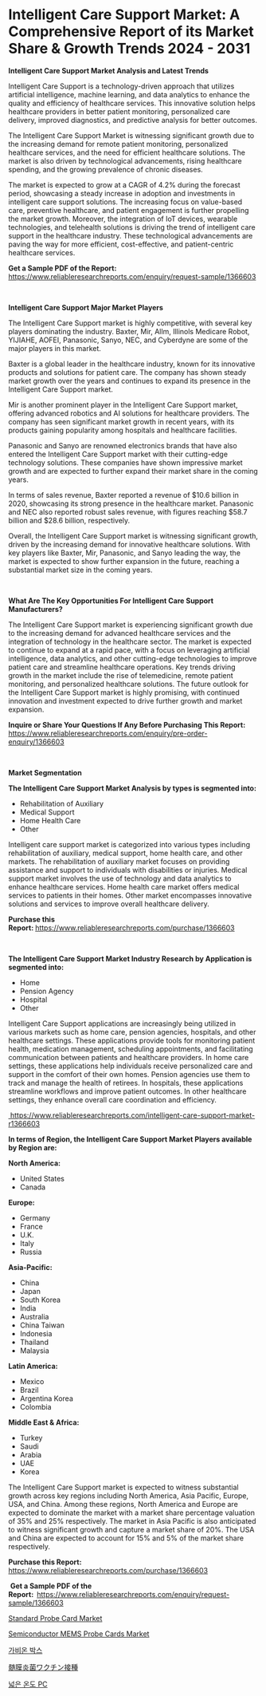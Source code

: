 <p><h1>Intelligent Care Support Market: A Comprehensive Report of its Market Share & Growth Trends 2024 - 2031</h1></p><p><strong>Intelligent Care Support Market Analysis and Latest Trends</strong></p>
<p><p>Intelligent Care Support is a technology-driven approach that utilizes artificial intelligence, machine learning, and data analytics to enhance the quality and efficiency of healthcare services. This innovative solution helps healthcare providers in better patient monitoring, personalized care delivery, improved diagnostics, and predictive analysis for better outcomes.</p><p>The Intelligent Care Support Market is witnessing significant growth due to the increasing demand for remote patient monitoring, personalized healthcare services, and the need for efficient healthcare solutions. The market is also driven by technological advancements, rising healthcare spending, and the growing prevalence of chronic diseases.</p><p>The market is expected to grow at a CAGR of 4.2% during the forecast period, showcasing a steady increase in adoption and investments in intelligent care support solutions. The increasing focus on value-based care, preventive healthcare, and patient engagement is further propelling the market growth. Moreover, the integration of IoT devices, wearable technologies, and telehealth solutions is driving the trend of intelligent care support in the healthcare industry. These technological advancements are paving the way for more efficient, cost-effective, and patient-centric healthcare services.</p></p>
<p><strong>Get a Sample PDF of the Report:&nbsp;</strong> <a href="https://www.reliableresearchreports.com/enquiry/request-sample/1366603">https://www.reliableresearchreports.com/enquiry/request-sample/1366603</a></p>
<p>&nbsp;</p>
<p><strong>Intelligent Care Support Major Market Players</strong></p>
<p><p>The Intelligent Care Support market is highly competitive, with several key players dominating the industry. Baxter, Mir, Allm, Illinols Medicare Robot, YIJIAHE, AOFEI, Panasonic, Sanyo, NEC, and Cyberdyne are some of the major players in this market.</p><p>Baxter is a global leader in the healthcare industry, known for its innovative products and solutions for patient care. The company has shown steady market growth over the years and continues to expand its presence in the Intelligent Care Support market.</p><p>Mir is another prominent player in the Intelligent Care Support market, offering advanced robotics and AI solutions for healthcare providers. The company has seen significant market growth in recent years, with its products gaining popularity among hospitals and healthcare facilities.</p><p>Panasonic and Sanyo are renowned electronics brands that have also entered the Intelligent Care Support market with their cutting-edge technology solutions. These companies have shown impressive market growth and are expected to further expand their market share in the coming years.</p><p>In terms of sales revenue, Baxter reported a revenue of $10.6 billion in 2020, showcasing its strong presence in the healthcare market. Panasonic and NEC also reported robust sales revenue, with figures reaching $58.7 billion and $28.6 billion, respectively.</p><p>Overall, the Intelligent Care Support market is witnessing significant growth, driven by the increasing demand for innovative healthcare solutions. With key players like Baxter, Mir, Panasonic, and Sanyo leading the way, the market is expected to show further expansion in the future, reaching a substantial market size in the coming years.</p></p>
<p>&nbsp;</p>
<p><strong>What Are The Key Opportunities For Intelligent Care Support Manufacturers?</strong></p>
<p><p>The Intelligent Care Support market is experiencing significant growth due to the increasing demand for advanced healthcare services and the integration of technology in the healthcare sector. The market is expected to continue to expand at a rapid pace, with a focus on leveraging artificial intelligence, data analytics, and other cutting-edge technologies to improve patient care and streamline healthcare operations. Key trends driving growth in the market include the rise of telemedicine, remote patient monitoring, and personalized healthcare solutions. The future outlook for the Intelligent Care Support market is highly promising, with continued innovation and investment expected to drive further growth and market expansion.</p></p>
<p><strong>Inquire or Share Your Questions If Any Before Purchasing This Report:</strong> <a href="https://www.reliableresearchreports.com/enquiry/pre-order-enquiry/1366603">https://www.reliableresearchreports.com/enquiry/pre-order-enquiry/1366603</a></p>
<p>&nbsp;</p>
<p><strong>Market Segmentation</strong></p>
<p><strong>The Intelligent Care Support Market Analysis by types is segmented into:</strong></p>
<p><ul><li>Rehabilitation of Auxiliary</li><li>Medical Support</li><li>Home Health Care</li><li>Other</li></ul></p>
<p><p>Intelligent care support market is categorized into various types including rehabilitation of auxiliary, medical support, home health care, and other markets. The rehabilitation of auxiliary market focuses on providing assistance and support to individuals with disabilities or injuries. Medical support market involves the use of technology and data analytics to enhance healthcare services. Home health care market offers medical services to patients in their homes. Other market encompasses innovative solutions and services to improve overall healthcare delivery.</p></p>
<p><strong>Purchase this Report:&nbsp;</strong><a href="https://www.reliableresearchreports.com/purchase/1366603">https://www.reliableresearchreports.com/purchase/1366603</a></p>
<p>&nbsp;</p>
<p><strong>The Intelligent Care Support Market Industry Research by Application is segmented into:</strong></p>
<p><ul><li>Home</li><li>Pension Agency</li><li>Hospital</li><li>Other</li></ul></p>
<p><p>Intelligent Care Support applications are increasingly being utilized in various markets such as home care, pension agencies, hospitals, and other healthcare settings. These applications provide tools for monitoring patient health, medication management, scheduling appointments, and facilitating communication between patients and healthcare providers. In home care settings, these applications help individuals receive personalized care and support in the comfort of their own homes. Pension agencies use them to track and manage the health of retirees. In hospitals, these applications streamline workflows and improve patient outcomes. In other healthcare settings, they enhance overall care coordination and efficiency.</p></p>
<p><a href="https://www.reliableresearchreports.com/intelligent-care-support-market-r1366603">&nbsp;https://www.reliableresearchreports.com/intelligent-care-support-market-r1366603</a></p>
<p><strong>In terms of Region, the Intelligent Care Support Market Players available by Region are:</strong></p>
<p>
    <p> <strong> North America: </strong>
        <ul>
            <li>United States</li>
            <li>Canada</li>
        </ul>
        </p> 
    <p> <strong> Europe: </strong>
        <ul>
            <li>Germany</li>
            <li>France</li>
            <li>U.K.</li>
            <li>Italy</li>
            <li>Russia</li>
        </ul>
        </p> 
    <p> <strong> Asia-Pacific: </strong>
        <ul>
            <li>China</li>
            <li>Japan</li>
            <li>South Korea</li>
            <li>India</li>
            <li>Australia</li>
            <li>China Taiwan</li>
            <li>Indonesia</li>
            <li>Thailand</li>
            <li>Malaysia</li>
        </ul>
        </p> 
    <p> <strong> Latin America: </strong>
        <ul>
            <li>Mexico</li>
            <li>Brazil</li>
            <li>Argentina Korea</li>
            <li>Colombia</li>
        </ul>
        </p> 
    <p> <strong> Middle East & Africa: </strong>
        <ul>
            <li>Turkey</li>
            <li>Saudi</li>
            <li>Arabia</li>
            <li>UAE</li>
            <li>Korea</li>
        </ul>
    </p>
    </p>
<p><p>The Intelligent Care Support market is expected to witness substantial growth across key regions including North America, Asia Pacific, Europe, USA, and China. Among these regions, North America and Europe are expected to dominate the market with a market share percentage valuation of 35% and 25% respectively. The market in Asia Pacific is also anticipated to witness significant growth and capture a market share of 20%. The USA and China are expected to account for 15% and 5% of the market share respectively.</p></p>
<p><strong>Purchase this Report: </strong><a href="https://www.reliableresearchreports.com/purchase/1366603">https://www.reliableresearchreports.com/purchase/1366603</a></p>
<p>&nbsp;<strong>Get a Sample PDF of the Report:&nbsp;&nbsp;</strong><a href="https://www.reliableresearchreports.com/enquiry/request-sample/1366603">https://www.reliableresearchreports.com/enquiry/request-sample/1366603</a></p>
<p><strong></strong></p>
<p><p><a href="https://www.linkedin.com/pulse/standard-probe-card-industry-analysis-report-its-market-y63cf">Standard Probe Card Market</a></p><p><a href="https://www.linkedin.com/pulse/semiconductor-mems-probe-cards-market-forecast-global-trends-mebqf">Semiconductor MEMS Probe Cards Market</a></p><p><a href="https://medium.com/@umamareka_16093/gabion-boxes-%EC%8B%9C%EC%9E%A5-%EA%B2%BD%EC%9F%81-%EB%B6%84%EC%84%9D-%EC%8B%9C%EC%9E%A5-%EB%8F%99%ED%96%A5-%EB%B0%8F-2031%EB%85%84%EA%B9%8C%EC%A7%80%EC%9D%98-%EC%98%88%EC%B8%A1-cbefc9dc356c">가비온 박스</a></p><p><a href="https://medium.com/@durgin52392024/%E9%AB%84%E8%86%9C%E7%82%8E%E8%8F%8C%E3%83%AF%E3%82%AF%E3%83%81%E3%83%B3%E5%B8%82%E5%A0%B4%E5%88%86%E6%9E%90-%E3%81%9D%E3%81%AEcagr-%E5%B8%82%E5%A0%B4%E3%82%BB%E3%82%B0%E3%83%A1%E3%83%B3%E3%83%86%E3%83%BC%E3%82%B7%E3%83%A7%E3%83%B3-%E3%81%8A%E3%82%88%E3%81%B3%E4%B8%96%E7%95%8C%E7%9A%84%E3%81%AA%E7%94%A3%E6%A5%AD%E6%A6%82%E8%A6%81-a7b863dcad58">髄膜炎菌ワクチン接種</a></p><p><a href="https://medium.com/@caseysheehand5/%EB%84%93%EC%9D%80-%EC%98%A8%EB%8F%84-%EB%B2%94%EC%9C%84%EB%A5%BC-%EA%B0%96%EB%8A%94-pc-%EC%8B%9C%EC%9E%A5-%EC%84%B1%EA%B3%B5%EC%A0%81%EC%9D%B8-%EB%B9%84%EC%A6%88%EB%8B%88%EC%8A%A4-%EC%A0%84%EB%9E%B5%EC%9D%98-%EC%97%B4%EC%87%A0-2031%EB%85%84%EA%B9%8C%EC%A7%80-%EC%98%88%EC%B8%A1-b216af50d91e">넓은 온도 PC</a></p></p>